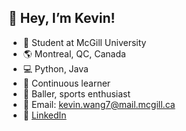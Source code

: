 ## 👋 Hey, I’m Kevin!

- 🏫 Student at McGill University
- 🌎 Montreal, QC, Canada
- 💻 Python, Java
- 🌱 Continuous learner
- 🏀 Baller, sports enthusiast
- 📧 Email: kevin.wang7@mail.mcgill.ca
- 🔗 [LinkedIn](https://www.linkedin.com/in/kevinjianuowang/)


<!---
devkevw/devkevw is a ✨ special ✨ repository because its `README.md` (this file) appears on your GitHub profile.
You can click the Preview link to take a look at your changes.
--->
